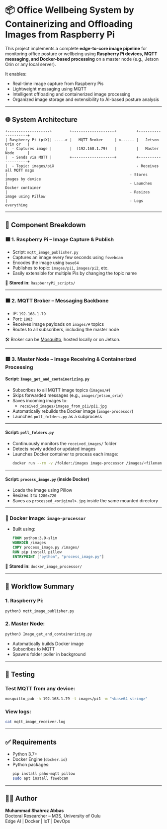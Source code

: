 
# 📦 Office Wellbeing System by Containerizing and Offloading Images from Raspberry Pi

This project implements a complete **edge-to-core image pipeline** for monitoring office posture or wellbeing using **Raspberry Pi devices, MQTT messaging, and Docker-based processing** on a master node (e.g., Jetson Orin or any local server).

It enables:
- Real-time image capture from Raspberry Pis
- Lightweight messaging using MQTT
- Intelligent offloading and containerized image processing
- Organized image storage and extensibility to AI-based posture analysis

---

## 🌐 System Architecture

```text
+-------------------+        +-------------------+         +--------------------+
| Raspberry Pi (piX)| -----> |   MQTT Broker     | <------ |   Jetson Orin or   |
|  - Captures image |        |  (192.168.1.79)   |         |   Master Node      |
|  - Sends via MQTT |        +-------------------+         +--------------------+
|  - Topic: images/piX                                     - Receives all MQTT msgs
|                                                       - Stores images by device
|                                                       - Launches Docker container
|                                                       - Resizes image using Pillow
|                                                       - Logs everything
```

---

## 🧱 Component Breakdown

### 🟩 1. Raspberry Pi – Image Capture & Publish

- Script: `mqtt_image_publisher.py`
- Captures an image every few seconds using `fswebcam`
- Encodes the image using `base64`
- Publishes to topic: `images/pi1`, `images/pi2`, etc.
- Easily extensible for multiple Pis by changing the topic name

📍 **Stored in**: `RaspberryPi_scripts/`

---

### 🟧 2. MQTT Broker – Messaging Backbone

- IP: `192.168.1.79`
- Port: `1883`
- Receives image payloads on `images/#` topics
- Routes to all subscribers, including the master node

🛠 Broker can be [Mosquitto](https://mosquitto.org/), hosted locally or on Jetson.

---

### 🟨 3. Master Node – Image Receiving & Containerized Processing

#### Script: `Image_get_and_containerizing.py`

- Subscribes to all MQTT image topics (`images/#`)
- Skips forwarded messages (e.g., `images/jetson_orin`)
- Saves incoming images to:
  - `received_images/images_from_pi1/pi1.jpg`
- Automatically rebuilds the Docker image (`image-processor`)
- Launches `poll_folders.py` as a subprocess

---

#### Script: `poll_folders.py`

- Continuously monitors the `received_images/` folder
- Detects newly added or updated images
- Launches Docker container to process each image:
  ```bash
  docker run --rm -v /folder:/images image-processor /images/<filename>
  ```

---

#### Script: `process_image.py` (inside Docker)

- Loads the image using Pillow
- Resizes it to `1280x720`
- Saves as `processed_<original>.jpg` inside the same mounted directory

---

### 🐳 Docker Image: `image-processor`

- Built using:
  ```Dockerfile
  FROM python:3.9-slim
  WORKDIR /images
  COPY process_image.py /images/
  RUN pip install pillow
  ENTRYPOINT ["python", "process_image.py"]
  ```

📍 **Stored in**: `docker_image_processor/`

---

## 🔁 Workflow Summary

### 1. Raspberry Pi:
```bash
python3 mqtt_image_publisher.py
```

### 2. Master Node:
```bash
python3 Image_get_and_containerizing.py
```

- Automatically builds Docker image
- Subscribes to MQTT
- Spawns folder poller in background

---



## 🧪 Testing

### Test MQTT from any device:
```bash
mosquitto_pub -h 192.168.1.79 -t images/pi1 -m "<base64 string>"
```

### View logs:
```bash
cat mqtt_image_receiver.log
```

---

## ✅ Requirements

- Python 3.7+
- Docker Engine (`docker.io`)
- Python packages:
  ```bash
  pip install paho-mqtt pillow
  sudo apt install fswebcam
  ```

---

## 👨‍💻 Author

**Muhammad Shahroz Abbas**  
Doctoral Researcher – M3S, University of Oulu  
Edge AI | Docker | IoT | DevOps


